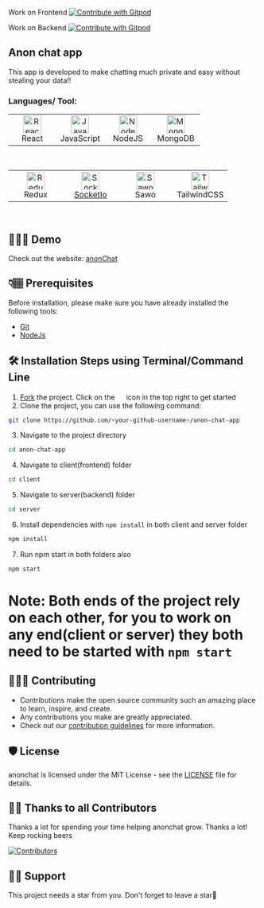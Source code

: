 Work on Frontend <a href="https://gitpod.io/#type=client/https://github.com/Dun-sin/anon-chat-app">
<img
    src="https://img.shields.io/badge/Contribute%20with-Gitpod-908a85?logo=gitpod"
    alt="Contribute with Gitpod"
  />
</a>

Work on Backend <a href="https://gitpod.io/#type=server/https://github.com/Dun-sin/anon-chat-app">
<img
    src="https://img.shields.io/badge/Contribute%20with-Gitpod-908a85?logo=gitpod"
    alt="Contribute with Gitpod"
  />
</a>

## Anon chat app

This app is developed to make chatting much private and easy without stealing your data!!

### Languages/ Tool:

 <table>
	 <tbody>
  <tr>
   <td align="Center" width="25%"> 
 <a href="https://reactjs.org/" target="_blank" rel="noreferrer"><img src="https://raw.githubusercontent.com/danielcranney/readme-generator/main/public/icons/skills/react-colored.svg" width="36" height="36" alt="React" /></a>
    <br>React
    </td>   
   
   <td align="Center" width="25%">
        <a href="https://developer.mozilla.org/en-US/docs/Web/JavaScript" target="_blank" rel="noreferrer"><img src="https://raw.githubusercontent.com/danielcranney/readme-generator/main/public/icons/skills/javascript-colored.svg" width="36" height="36" alt="Javascript" /></a>
	<br>JavaScript
    </td> 
  <td align="Center" width="25%">
	  <a href="https://nodejs.org/en/" target="_blank" rel="noreferrer"><img src="https://raw.githubusercontent.com/danielcranney/readme-generator/main/public/icons/skills/nodejs-colored.svg" width="36" height="36" alt="NodeJS" /></a>
	<br>NodeJS
    </td>   
	<td align="Center" width="25%">  
<a href="https://www.mongodb.com/" target="_blank" rel="noreferrer"><img src="https://raw.githubusercontent.com/danielcranney/readme-generator/main/public/icons/skills/mongodb-colored.svg" width="36" height="36" alt="MongoDB" /></a>
	<br>MongoDB
    </td> 	
	  </tr>
</tbody>
  </table>
	
<br>

 <table>
   <tbody>
	  <tr>
		  
 <td align="Center" width="25%">  
 <a href="https://redux.js.org/" target="_blank" rel="noreferrer"><img src="https://raw.githubusercontent.com/danielcranney/readme-generator/main/public/icons/skills/redux-colored.svg" width="36" height="36" alt="Redux" /></a>
	 <br>Redux
    </td>    
	 <td align="Center" width="25%">   
<a href="https://socket.io/" target="_blank" rel="noreferrer"><img src="https://w7.pngwing.com/pngs/162/702/png-transparent-socket-io-node-js-express-js-npm-network-socket-github-angle-triangle-logo-thumbnail.png" width="36" height="36" alt="SocketIo">
	 <br>SocketIo
    </td>  
<td align="Center" width="25%">
<a href="https://sawolabs.com/" target="_blank" rel="noreferrer"><img src="https://res.cloudinary.com/crunchbase-production/image/upload/c_lpad,h_256,w_256,f_auto,q_auto:eco,dpr_1/hrucdojgwoypvzvtqq3e" width="36" height="36" alt="Sawo"/></a>
	 <br>Sawo
    </td>  
	<td align="Center" width="25%">	  
<a href="https://tailwindcss.com/" target="_blank" rel="noreferrer"><img src="https://raw.githubusercontent.com/danielcranney/readme-generator/main/public/icons/skills/tailwindcss-colored.svg" width="36" height="36" alt="TailwindCSS" /></a> 
  <br>TailwindCSS
    </td>
		  </tr>
</tbody>
  </table>
	
<br>

## 👩🏽‍💻 Demo

Check out the website: [anonChat](https://anon-chat-app.vercel.app/)

## 👇🏽 Prerequisites

Before installation, please make sure you have already installed the following tools:

- [Git](https://git-scm.com/downloads)
- [NodeJs](https://nodejs.org/en/download/)

## 🛠️ Installation Steps using Terminal/Command Line

1. [Fork](https://github.com/Dun-sin/anon-chat-app/fork) the project. Click on the <a href="https://github.com/Dun-sin/anon-chat-app/fork"><img src="https://i.imgur.com/G4z1kEe.png" height="15" width="15"></a> icon in the top right to get started
2. Clone the project, you can use the following command:

```bash
git clone https://github.com/<your-github-username>/anon-chat-app
```

3. Navigate to the project directory

```bash
cd anon-chat-app
```

4. Navigate to client(frontend) folder

```bash
cd client
```

5. Navigate to server(backend) folder

```bash
cd server
```

6. Install dependencies with `npm install` in both client and server folder

```bash
npm install
```

7. Run npm start in both folders also

```bash
npm start
```

# Note: Both ends of the project rely on each other, for you to work on any end(client or server) they both need to be started with `npm start`

## 👩🏽‍💻 Contributing

- Contributions make the open source community such an amazing place to learn, inspire, and create.
- Any contributions you make are greatly appreciated.
- Check out our [contribution guidelines](/CONTRIBUTING.md) for more information.

## 🛡️ License

anonchat is licensed under the MIT License - see the [LICENSE](LICENSE) file for details.

## 💪🏽 Thanks to all Contributors

Thanks a lot for spending your time helping anonchat grow. Thanks a lot! Keep rocking beers

[![Contributors](https://contrib.rocks/image?repo=Dun-sin/anon-chat-app)](https://github.com/Dun-sin/anon-chat-app/graphs/contributors)

## 🙏🏽 Support

This project needs a star️ from you. Don't forget to leave a star🌟
